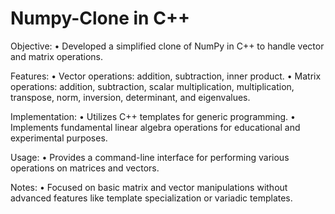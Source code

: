 # Numpy-Clone in C++

Objective: 
	•	Developed a simplified clone of NumPy in C++ to handle vector and matrix operations.

Features:
	•	Vector operations: addition, subtraction, inner product.
	•	Matrix operations: addition, subtraction, scalar multiplication, multiplication, transpose, norm, inversion, determinant, and eigenvalues.

Implementation:
	•	Utilizes C++ templates for generic programming.
	•	Implements fundamental linear algebra operations for educational and experimental purposes.

Usage:
	•	Provides a command-line interface for performing various operations on matrices and vectors.

Notes:
	•	Focused on basic matrix and vector manipulations without advanced features like template specialization or variadic templates.
